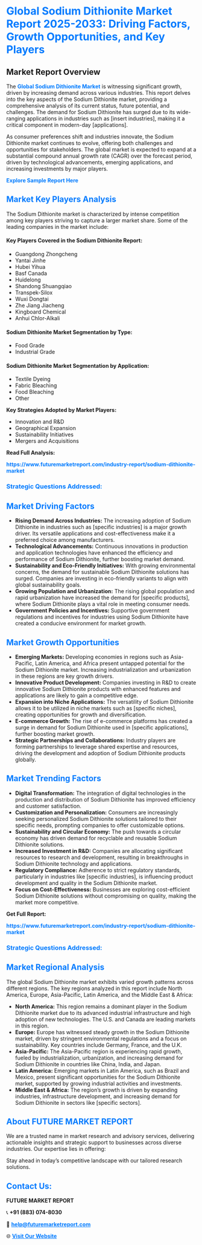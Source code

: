 <h1 style="color: #007BFF;">Global Sodium Dithionite Market Report 2025-2033: Driving Factors, Growth Opportunities, and Key Players</h1>

<section id="overview">
<h2>Market Report Overview</h2>
<p>The <a href="https://www.futuremarketreport.com/industry-report/sodium-dithionite-market" style="color: #007BFF; text-decoration: none;"><strong>Global Sodium Dithionite Market</strong></a> is witnessing significant growth, driven by increasing demand across various industries. This report delves into the key aspects of the Sodium Dithionite market, providing a comprehensive analysis of its current status, future potential, and challenges. The demand for Sodium Dithionite has surged due to its wide-ranging applications in industries such as [insert industries], making it a critical component in modern-day [applications].</p>
<p>As consumer preferences shift and industries innovate, the Sodium Dithionite market continues to evolve, offering both challenges and opportunities for stakeholders. The global market is expected to expand at a substantial compound annual growth rate (CAGR) over the forecast period, driven by technological advancements, emerging applications, and increasing investments by major players.</p>
</section>

<section id="overview">
<p><a href="https://www.futuremarketreport.com/request-sample/reportId=29593" style="color: #007BFF; text-decoration: none;"><strong>Explore Sample Report Here</strong></a></p>
</section>

<section id="key-players">
<h2 style="color: #007BFF;">Market Key Players Analysis</h2>
<p>The Sodium Dithionite market is characterized by intense competition among key players striving to capture a larger market share. Some of the leading companies in the market include:</p>
<h4>Key Players Covered in the Sodium Dithionite Report:</h4>
<ul><li>Guangdong Zhongcheng</li><li>Yantai Jinhe</li><li>Hubei Yihua</li><li>Basf Canada</li><li>Huidelong</li><li>Shandong Shuangqiao</li><li>Transpek-Silox</li><li>Wuxi Dongtai</li><li>Zhe Jiang Jiacheng</li><li>Kingboard Chemical</li><li>Anhui Chlor-Alkali</li></ul>
<h4>Sodium Dithionite Market Segmentation by Type:</h4>
<ul><li>Food Grade</li><li>Industrial Grade</li></ul>

<h4>Sodium Dithionite Market Segmentation by Application:</h4>
<ul><li>Textile Dyeing</li><li>Fabric Bleaching</li><li>Food Bleaching</li><li>Other</li></ul>
<p><strong>Key Strategies Adopted by Market Players:</strong></p>
<ul>
<li>Innovation and R&D</li>
<li>Geographical Expansion</li>
<li>Sustainability Initiatives</li>
<li>Mergers and Acquisitions</li>
</ul>
</section>

<section>
<p><strong>Read Full Analysis: </strong></p><a href="https://www.futuremarketreport.com/industry-report/sodium-dithionite-market" style="color: #007BFF; text-decoration: none;"><strong>https://www.futuremarketreport.com/industry-report/sodium-dithionite-market</strong></a>
<h3 style="color: #007BFF;">Strategic Questions Addressed:</h3>
</section>

<section id="driving-factors">
<h2 style="color: #007BFF;">Market Driving Factors</h2>
<ul>
<li><strong>Rising Demand Across Industries:</strong> The increasing adoption of Sodium Dithionite in industries such as [specific industries] is a major growth driver. Its versatile applications and cost-effectiveness make it a preferred choice among manufacturers.</li>
<li><strong>Technological Advancements:</strong> Continuous innovations in production and application technologies have enhanced the efficiency and performance of Sodium Dithionite, further boosting market demand.</li>
<li><strong>Sustainability and Eco-Friendly Initiatives:</strong> With growing environmental concerns, the demand for sustainable Sodium Dithionite solutions has surged. Companies are investing in eco-friendly variants to align with global sustainability goals.</li>
<li><strong>Growing Population and Urbanization:</strong> The rising global population and rapid urbanization have increased the demand for [specific products], where Sodium Dithionite plays a vital role in meeting consumer needs.</li>
<li><strong>Government Policies and Incentives:</strong> Supportive government regulations and incentives for industries using Sodium Dithionite have created a conducive environment for market growth.</li>
</ul>
</section>

<section id="growth-opportunities">
<h2 style="color: #007BFF;">Market Growth Opportunities</h2>
<ul>
<li><strong>Emerging Markets:</strong> Developing economies in regions such as Asia-Pacific, Latin America, and Africa present untapped potential for the Sodium Dithionite market. Increasing industrialization and urbanization in these regions are key growth drivers.</li>
<li><strong>Innovative Product Development:</strong> Companies investing in R&D to create innovative Sodium Dithionite products with enhanced features and applications are likely to gain a competitive edge.</li>
<li><strong>Expansion into Niche Applications:</strong> The versatility of Sodium Dithionite allows it to be utilized in niche markets such as [specific niches], creating opportunities for growth and diversification.</li>
<li><strong>E-commerce Growth:</strong> The rise of e-commerce platforms has created a surge in demand for Sodium Dithionite used in [specific applications], further boosting market growth.</li>
<li><strong>Strategic Partnerships and Collaborations:</strong> Industry players are forming partnerships to leverage shared expertise and resources, driving the development and adoption of Sodium Dithionite products globally.</li>
</ul>
</section>

<section id="trending-factors">
<h2 style="color: #007BFF;">Market Trending Factors</h2>
<ul>
<li><strong>Digital Transformation:</strong> The integration of digital technologies in the production and distribution of Sodium Dithionite has improved efficiency and customer satisfaction.</li>
<li><strong>Customization and Personalization:</strong> Consumers are increasingly seeking personalized Sodium Dithionite solutions tailored to their specific needs, prompting companies to offer customizable options.</li>
<li><strong>Sustainability and Circular Economy:</strong> The push towards a circular economy has driven demand for recyclable and reusable Sodium Dithionite solutions.</li>
<li><strong>Increased Investment in R&D:</strong> Companies are allocating significant resources to research and development, resulting in breakthroughs in Sodium Dithionite technology and applications.</li>
<li><strong>Regulatory Compliance:</strong> Adherence to strict regulatory standards, particularly in industries like [specific industries], is influencing product development and quality in the Sodium Dithionite market.</li>
<li><strong>Focus on Cost-Effectiveness:</strong> Businesses are exploring cost-efficient Sodium Dithionite solutions without compromising on quality, making the market more competitive.</li>
</ul>
</section>

<section>
<p><strong>Get Full Report: </strong></p><a href="https://www.futuremarketreport.com/industry-report/sodium-dithionite-market" style="color: #007BFF; text-decoration: none;"><strong>https://www.futuremarketreport.com/industry-report/sodium-dithionite-market</strong></a>
<h3 style="color: #007BFF;">Strategic Questions Addressed:</h3>
</section>


<section id="regional-analysis">
<h2 style="color: #007BFF;">Market Regional Analysis</h2>
<p>The global Sodium Dithionite market exhibits varied growth patterns across different regions. The key regions analyzed in this report include North America, Europe, Asia-Pacific, Latin America, and the Middle East & Africa:</p>
<ul>
<li><strong>North America:</strong> This region remains a dominant player in the Sodium Dithionite market due to its advanced industrial infrastructure and high adoption of new technologies. The U.S. and Canada are leading markets in this region.</li>
<li><strong>Europe:</strong> Europe has witnessed steady growth in the Sodium Dithionite market, driven by stringent environmental regulations and a focus on sustainability. Key countries include Germany, France, and the U.K.</li>
<li><strong>Asia-Pacific:</strong> The Asia-Pacific region is experiencing rapid growth, fueled by industrialization, urbanization, and increasing demand for Sodium Dithionite in countries like China, India, and Japan.</li>
<li><strong>Latin America:</strong> Emerging markets in Latin America, such as Brazil and Mexico, present significant opportunities for the Sodium Dithionite market, supported by growing industrial activities and investments.</li>
<li><strong>Middle East & Africa:</strong> The region’s growth is driven by expanding industries, infrastructure development, and increasing demand for Sodium Dithionite in sectors like [specific sectors].</li>
</ul>
</section>

<footer>
<h2 style="color: #007BFF;">About FUTURE MARKET REPORT</h2>
<p>We are a trusted name in market research and advisory services, delivering actionable insights and strategic support to businesses across diverse industries. Our expertise lies in offering:</p>

<p>Stay ahead in today’s competitive landscape with our tailored research solutions.</p>

<h2 style="color: #007BFF;">Contact Us:</h2>
<p><strong>FUTURE MARKET REPORT</strong></p>
<p>📞 <strong>+91 (883) 074-8030</strong></p>
<p>📧 <strong><a href="mailto:help@futuremarketreport.com" style="color: #007BFF;">help@futuremarketreport.com</a></strong></p>
<p>🌐 <strong><a href="https://www.futuremarketreport.com/" style="color: #007BFF;">Visit Our Website</a></strong></p>
</footer>